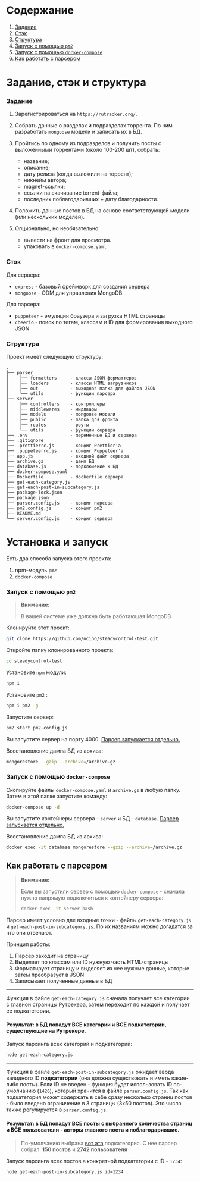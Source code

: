 # Содержание

1. [Задание](#task)
2. [Стэк](#stack)
3. [Структура](#structure)
4. [Запуск с помощью `pm2`](#pm2)
5. [Запуск с помощью `docker-compose`](#docker-compose)
6. [Как работать с парсером](#how-to-use)

# Задание, стэк и структура

### <a name="task">Задание</a>

1. Зарегистрироваться на `https://rutracker.org/`.
2. Собрать данные о разделах и подразделах торрента. По ним разработать `mongoose` модели и записать их в БД.
3. Пройтись по одному из подразделов и получить посты с выложенными торрентами (около 100-200 шт), собрать:

    - название;
    - описание;
    - дату релиза (когда выложили на торрент);
    - никнейм автора;
    - magnet-ссылки;
    - ссылки на скачивание torrent-файла;
    - последних поблагодаривших + дату благодарности.

4. Положить данные постов в БД на основе соответствующей модели (или нескольких моделей).
5. Опционально, но необязательно:
    - вывести на фронт для просмотра.
    - упаковать в `docker-compose.yaml`

### <a name="stack">Стэк</a>

Для сервера:

-   `express` - базовый фреймворк для создания сервера
-   `mongoose` - ODM для управления MongoDB

Для парсера:

-   `puppeteer` - эмуляция браузера и загрузка HTML страницы
-   `cheerio` - поиск по тегам, классам и ID для формирования выходного JSON

### <a name="structure">Структура</a>

Проект имеет следующую структуру:

```
.
├── parser
│    ├── formatters     - классы JSON форматтеров
│    ├── loaders        - классы HTML загрузчиков
│    ├── out            - выходная папка для файлов JSON
│    └── utils          - функции парсера
├── server
│    ├── controllers    - контроллеры
│    ├── middlewares    - мидлвары
│    ├── models         - mongoose модели
│    ├── public         - папка для фронта
│    ├── routes         - роуты
│    └── utils          - функции сервера
├── .env                - переменные БД и сервера
├── .gitignore
├── .prettierrc.js      - конфиг Prettier'а
├── .puppeteerrc.js     - конфиг Puppeteer'а
├── app.js              - входной файл сервера
├── archive.gz          - дамп БД
├── database.js         - подключение к БД
├── docker-compose.yaml
├── Dockerfile          - dockerfile сервера
├── get-each-category.js
├── get-each-post-in-subcategory.js
├── package-lock.json
├── package.json
├── parser.config.js    - конфиг парсера
├── pm2.config.js       - конфиг pm2
├── README.md
└── server.config.js    - конфиг сервера
```

# Установка и запуск

Есть два способа запуска этого проекта:

1. npm-модуль `pm2`
2. `docker-compose`

### <a name="pm2">Запуск с помощью `pm2`</a>

> **Внимание:**
>
> В вашей системе уже должна быть работающая MongoDB

Клонируйте этот проект:

```bash
git clone https://github.com/ncioo/steadycontrol-test.git
```

Откройте папку клонированного проекта:

```bash
cd steadycontrol-test
```

Установите `npm` модули:

```bash
npm i
```

Установите `pm2` :

```bash
npm i pm2 -g
```

Запустите сервер:

```bash
pm2 start pm2.config.js
```

Вы запустите сервер на порту 4000. [Парсер запускается отдельно.](#how-to-use)

Восстановление дампа БД из архива:

```bash
mongorestore --gzip --archive=/archive.gz
```

### <a name="docker-compose">Запуск с помощью `docker-compose`</a>

Скопируйте файлы `docker-compose.yaml` и `archive.gz` в любую папку. Затем в этой папке запустите команду:

```bash
docker-compose up -d
```

Вы запустите контейнеры сервера - `server` и БД - `database`. [Парсер запускается отдельно.](#how-to-use)

Восстановление дампа БД из архива:

```bash
docker exec -it database mongorestore --gzip --archive=/archive.gz
```

## <a name="how-to-use">Как работать с парсером</a>

> **Внимание:**
>
> Если вы запустили сервер с помощью `docker-compose` - сначала нужно напрямую подключиться к контейнеру сервера:
>
> ```bash
> docker exec -it server bash
> ```

Парсер имеет условно две входные точки - файлы `get-each-category.js` и `get-each-post-in-subcategory.js`. По их названиям можно догадатся за что они отвечают.

Принцип работы:

1. Парсер заходит на страницу
2. Выделяет по классам или ID нужную часть HTML-страницы
3. Форматирует страницу и выделяет из нее нужные данные, которые затем преобразует в JSON
4. Записывает полученные данные в БД

---

Функция в файле `get-each-category.js` сначала получает все категории с главной страницы Рутрекера, затем переходит по каждой и получает ее подкатегории.

#### Результат: в БД попадут **ВСЕ** категории и **ВСЕ** подкатегории, существующие на Рутрекере.

Запуск парсинга всех категорий и подкатегорий:

```bash
node get-each-category.js
```

---

Функция в файле `get-each-post-in-subcategory.js` ожидает ввода валидного ID **подкатегории** (она должна существовать и иметь какие-либо посты). Если ID не введен - функция будет использовать ID по-умолчанию (`1426`), который хранится в файле `parser.config.js`. Так как подкатегория может содержать в себе сразу несколько страниц постов - было введено ограничение в 3 страницы (3х50 постов). Это число также регулируется в `parser.config.js`.

#### Результат: в БД попадут **ВСЕ** посты с выбранного количества страниц и **ВСЕ** пользователи - авторы главного поста и поблагодарившие.

> По-умолчанию выбрана [вот эта](https://rutracker.org/forum/viewforum.php?f=1426) подкатегория. С нее парсер собрал: **150 постов** и **2742 пользователя**

Запуск парсинга всех постов в конкретной подкатегории с ID - `1234`:

```bash
node get-each-post-in-subcategory.js id=1234
```
